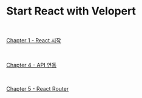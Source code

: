 # Start React with Velopert

<br>

[Chapter 1 - React 시작](/vlpt-react-app/chapter1.md)

<br>

[Chapter 4 - API 연동](/api-integrate/chapter4.md)

<br>

[Chapter 5 - React Router](/router-tutorial/chapter5.md)

<br>
